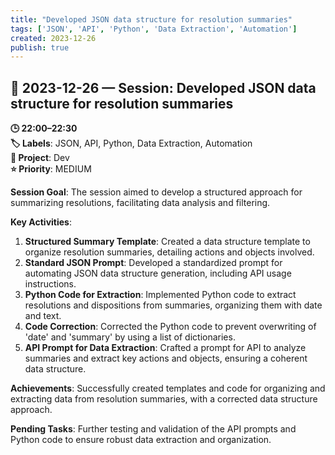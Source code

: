 ```yaml
---
title: "Developed JSON data structure for resolution summaries"
tags: ['JSON', 'API', 'Python', 'Data Extraction', 'Automation']
created: 2023-12-26
publish: true
---
```


## 📅 2023-12-26 — Session: Developed JSON data structure for resolution summaries

**🕒 22:00–22:30**  
**🏷️ Labels**: JSON, API, Python, Data Extraction, Automation  
**📂 Project**: Dev  
**⭐ Priority**: MEDIUM  


**Session Goal**: The session aimed to develop a structured approach for summarizing resolutions, facilitating data analysis and filtering.

**Key Activities**:
1. **Structured Summary Template**: Created a data structure template to organize resolution summaries, detailing actions and objects involved.
2. **Standard JSON Prompt**: Developed a standardized prompt for automating JSON data structure generation, including API usage instructions.
3. **Python Code for Extraction**: Implemented Python code to extract resolutions and dispositions from summaries, organizing them with date and text.
4. **Code Correction**: Corrected the Python code to prevent overwriting of 'date' and 'summary' by using a list of dictionaries.
5. **API Prompt for Data Extraction**: Crafted a prompt for API to analyze summaries and extract key actions and objects, ensuring a coherent data structure.

**Achievements**: Successfully created templates and code for organizing and extracting data from resolution summaries, with a corrected data structure approach.

**Pending Tasks**: Further testing and validation of the API prompts and Python code to ensure robust data extraction and organization.
